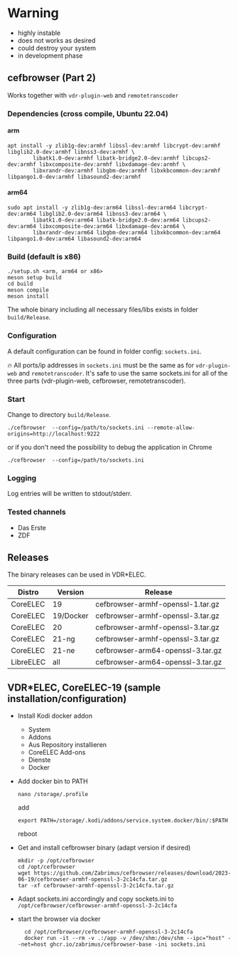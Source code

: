 # Warning
- highly instable 
- does not works as desired 
- could destroy your system 
- in development phase


## cefbrowser (Part 2)
Works together with ```vdr-plugin-web``` and ```remotetranscoder```

### Dependencies (cross compile, Ubuntu 22.04)
#### arm
```
apt install -y zlib1g-dev:armhf libssl-dev:armhf libcrypt-dev:armhf libglib2.0-dev:armhf libnss3-dev:armhf \
        libatk1.0-dev:armhf libatk-bridge2.0-dev:armhf libcups2-dev:armhf libxcomposite-dev:armhf libxdamage-dev:armhf \
        libxrandr-dev:armhf libgbm-dev:armhf libxkbcommon-dev:armhf libpango1.0-dev:armhf libasound2-dev:armhf
```

#### arm64
```
sudo apt install -y zlib1g-dev:arm64 libssl-dev:arm64 libcrypt-dev:arm64 libglib2.0-dev:arm64 libnss3-dev:arm64 \
        libatk1.0-dev:arm64 libatk-bridge2.0-dev:arm64 libcups2-dev:arm64 libxcomposite-dev:arm64 libxdamage-dev:arm64 \
        libxrandr-dev:arm64 libgbm-dev:arm64 libxkbcommon-dev:arm64 libpango1.0-dev:arm64 libasound2-dev:arm64
```

### Build (default is x86)
```
./setup.sh <arm, arm64 or x86>
meson setup build
cd build
meson compile
meson install
```
The whole binary including all necessary files/libs exists in folder ```build/Release```.

### Configuration
A default configuration can be found in folder config: ```sockets.ini```.

:fire: All ports/ip addresses in ```sockets.ini``` must be the same as for ```vdr-plugin-web``` and ```remotetranscoder```.
It's safe to use the same sockets.ini for all of the three parts (vdr-plugin-web, cefbrowser, remotetranscoder). 

### Start
Change to directory ```build/Release```.

```./cefbrowser  --config=/path/to/sockets.ini --remote-allow-origins=http://localhost:9222```

or if you don't need the possibility to debug the application in Chrome

```./cefbrowser  --config=/path/to/sockets.ini```

### Logging
Log entries will be written to stdout/stderr.

### Tested channels
- Das Erste
- ZDF

## Releases
The binary releases can be used in VDR*ELEC.

| Distro     | Version   | Release                             |
|------------|-----------|-------------------------------------|
| CoreELEC   | 19        | cefbrowser-armhf-openssl-1.tar.gz   |
| CoreELEC   | 19/Docker | cefbrowser-armhf-openssl-3.tar.gz   |
| CoreELEC   | 20        | cefbrowser-armhf-openssl-3.tar.gz   |
| CoreELEC   | 21-ng     | cefbrowser-armhf-openssl-3.tar.gz   |
| CoreELEC   | 21-ne     | cefbrowser-arm64-openssl-3.tar.gz   |
| LibreELEC  | all       | cefbrowser-arm64-openssl-3.tar.gz   |

## VDR*ELEC, CoreELEC-19 (sample installation/configuration) 
- Install Kodi docker addon
    - System 
    - Addons 
    - Aus Repository installieren
    - CoreELEC Add-ons
    - Dienste
    - Docker
  
- Add docker bin to PATH
    ```
    nano /storage/.profile 
    ```
    add 
    ```
    export PATH=/storage/.kodi/addons/service.system.docker/bin/:$PATH
    ```
  reboot

- Get and install cefbrowser binary (adapt version if desired)
    ```
    mkdir -p /opt/cefbrowser
    cd /opt/cefbrowser
    wget https://github.com/Zabrimus/cefbrowser/releases/download/2023-06-19/cefbrowser-armhf-openssl-3-2c14cfa.tar.gz
    tar -xf cefbrowser-armhf-openssl-3-2c14cfa.tar.gz
    ```

- Adapt sockets.ini accordingly and copy sockets.ini to ```/opt/cefbrowser/cefbrowser-armhf-openssl-3-2c14cfa```
- start the browser via docker
  ```
    cd /opt/cefbrowser/cefbrowser-armhf-openssl-3-2c14cfa
    docker run -it --rm -v .:/app -v /dev/shm:/dev/shm --ipc="host" --net=host ghcr.io/zabrimus/cefbrowser-base -ini sockets.ini
  ```